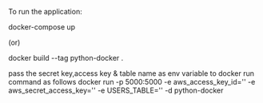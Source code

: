 To run the application:

docker-compose up

(or) 

docker build --tag python-docker .

pass the secret key,access key & table name as env variable to docker run command as follows docker run -p 5000:5000 -e aws_access_key_id='' -e aws_secret_access_key='' -e USERS_TABLE='' -d python-docker

